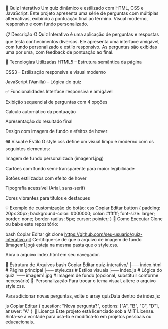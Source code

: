 🎯 Quiz Interativo
Um quiz dinâmico e estilizado com HTML, CSS e JavaScript. Este projeto apresenta uma série de perguntas com múltiplas alternativas, exibindo a pontuação final ao término. Visual moderno, responsivo e com fundo personalizado.

📋 Descrição
O Quiz Interativo é uma aplicação de perguntas e respostas que testa conhecimentos diversos. Ele apresenta uma interface amigável, com fundo personalizado e estilo responsivo. As perguntas são exibidas uma por uma, com feedback de pontuação ao final.

🧠 Tecnologias Utilizadas
HTML5 – Estrutura semântica da página

CSS3 – Estilização responsiva e visual moderno

JavaScript (Vanilla) – Lógica do quiz

✅ Funcionalidades
Interface responsiva e amigável

Exibição sequencial de perguntas com 4 opções

Cálculo automático da pontuação

Apresentação do resultado final

Design com imagem de fundo e efeitos de hover

🖼️ Visual e Estilo
O style.css define um visual limpo e moderno com os seguintes elementos:

Imagem de fundo personalizada (imagem1.jpg)

Cartões com fundo semi-transparente para maior legibilidade

Botões estilizados com efeito de hover

Tipografia acessível (Arial, sans-serif)

Cores vibrantes para títulos e destaques

💡 Exemplo de customização do botão:
css
Copiar
Editar
button {
  padding: 20px 30px;
  background-color: #000000;
  color: #ffffff;
  font-size: larger;
  border: none;
  border-radius: 5px;
  cursor: pointer;
}
🚀 Como Executar
Clone ou baixe este repositório:

bash
Copiar
Editar
git clone https://github.com/seu-usuario/quiz-interativo.git
Certifique-se de que o arquivo de imagem de fundo (imagem1.jpg) esteja na mesma pasta que o style.css.

Abra o arquivo index.html em seu navegador.

📁 Estrutura de Arquivos
bash
Copiar
Editar
quiz-interativo/
├── index.html      # Página principal
├── style.css       # Estilos visuais
├── index.js        # Lógica do quiz
└── imagem1.jpg     # Imagem de fundo (opcional, substituir conforme necessário)
📌 Personalização
Para trocar o tema visual, altere o arquivo style.css.

Para adicionar novas perguntas, edite o array quizData dentro de index.js:

js
Copiar
Editar
{
  question: "Nova pergunta?",
  options: ["A", "B", "C", "D"],
  answer: "A"
}
📄 Licença
Este projeto está licenciado sob a MIT License. Sinta-se à vontade para usá-lo e modificá-lo em projetos pessoais ou educacionais.

